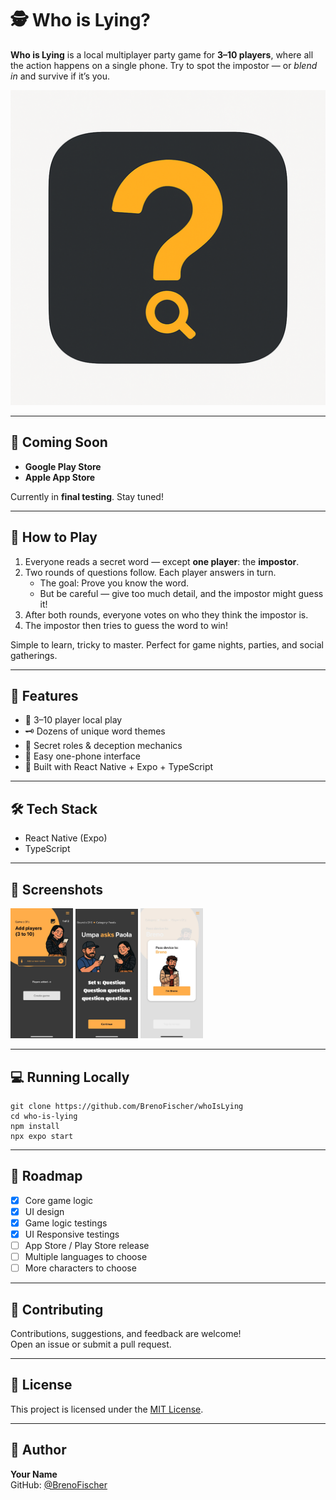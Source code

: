 # 🕵️ Who is Lying?

**Who is Lying** is a local multiplayer party game for **3–10 players**, where all the action happens on a single phone. Try to spot the impostor — or *blend in* and survive if it’s you.

![Who is Lying Logo](./assets/images/icon.png)

---

## 📲 Coming Soon

- **Google Play Store**  
- **Apple App Store**

Currently in **final testing**. Stay tuned!

---

## 🧠 How to Play

1. Everyone reads a secret word — except **one player**: the **impostor**.
2. Two rounds of questions follow. Each player answers in turn.
   - The goal: Prove you know the word.
   - But be careful — give too much detail, and the impostor might guess it!
3. After both rounds, everyone votes on who they think the impostor is.
4. The impostor then tries to guess the word to win!

Simple to learn, tricky to master. Perfect for game nights, parties, and social gatherings.

---

## 🚀 Features

- 🎉 3–10 player local play
- 🗝️ Dozens of unique word themes
- 🤫 Secret roles & deception mechanics
- 📱 Easy one-phone interface
- 🧩 Built with React Native + Expo + TypeScript

---

## 🛠 Tech Stack

- React Native (Expo)
- TypeScript

---

## 📸 Screenshots

<img src="./assets/images/screenshot2.jpeg" alt="Creating Game with unique characters" width="100"/>
<img src="./assets/images/screenshot1.jpeg" alt="A round of questions" width="100"/>
<img src="./assets/images/screenshot3.jpeg" alt="Revealing secret word" width="100"/>

---

## 💻 Running Locally

```console
git clone https://github.com/BrenoFischer/whoIsLying
cd who-is-lying
npm install
npx expo start
```

---

## 📌 Roadmap

- [x] Core game logic
- [x] UI design
- [x] Game logic testings
- [x] UI Responsive testings
- [ ] App Store / Play Store release
- [ ] Multiple languages to choose
- [ ] More characters to choose

---

## 🤝 Contributing

Contributions, suggestions, and feedback are welcome!  
Open an issue or submit a pull request.

---

## 📄 License

This project is licensed under the [MIT License](https://opensource.org/license/mit).

---

## 👤 Author

**Your Name**  
GitHub: [@BrenoFischer](https://github.com/BrenoFischer)